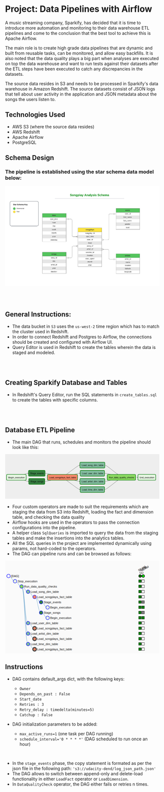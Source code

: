 # Project: Data Pipelines with Airflow 

A music streaming company, Sparkify, has decided that it is time to introduce more automation and monitoring to their data warehouse ETL pipelines and come to the conclusion that the best tool to achieve this is Apache Airflow.

The main role is to create high grade data pipelines that are dynamic and built from reusable tasks, can be monitored, and allow easy backfills. It is also noted that the data quality plays a big part when analyses are executed on top the data warehouse and want to run tests against their datasets after the ETL steps have been executed to catch any discrepancies in the datasets.

The source data resides in S3 and needs to be processed in Sparkify's data warehouse in Amazon Redshift. The source datasets consist of JSON logs that tell about user activity in the application and JSON metadata about the songs the users listen to.

## Technologies Used
- AWS S3 (where the source data resides) 
- AWS Redshift
- Apache Airflow
- PostgreSQL

## Schema Design

### The pipeline is established using the star schema data model below:

![alt text](project_schema.png)

<br>
<br>

## General Instructions:
- The data bucket in `S3` uses the `us-west-2` time region which has to match the cluster used in Redshift.
- In order to connect Redshift and Postgres to Airflow, the connections should be created and configured with Airflow UI.
- Query Editor is used in Redshift to create the tables wherein the data is staged and modeled.

<br>
<br>


## Creating Sparkify Database and Tables

- In Redshift's Query Editor, run the SQL statements in `create_tables.sql` to create the tables with specific columns.

<br>
<br>


## Database ETL Pipeline
- The main DAG that runs, schedules and monitors the pipeline should look like this:

![alt text](example-dag.png)

- Four custom operators are made to suit the requirements which are staging the data from S3 into Redshift, loading the fact and dimension table, and checking the data quality
- Airflow hooks are used in the operators to pass the connection configurations into the pipeline.
- A helper class `SqlQueries` is imported to query the data from the staging tables and make the insertions into the analytics tables.
- All the SQL queries in the project are implemented dynamically using params, not hard-coded to the operators.
- The DAG can pipeline runs and can be browsed as follows:

![alt text](dag-tree.png)



## Instructions
- DAG contains default_args dict, with the following keys:
    - `Owner`
    - `Depends_on_past : False`
    - `Start_date`
    - `Retries : 3`
    - `Retry_delay : timedelta(minutes=5)`
    - `Catchup : False`

- DAG initialization parameters to be added:
    - `max_active_runs=1` (one task per DAG running)
    - `schedule_interval='0 * * * *'` (DAG scheduled to run once an hour)

<br>

- In the `stage_events` phase, the copy statement is formated as per the json file in the following path: `'s3://udacity-dend/log_json_path.json'`
- The DAG allows to switch between append-only and delete-load functionality in either `LoadFact` operator or `LoadDimension`.
- In `DataQualityCheck` operator, the DAG either fails or retries n times.


